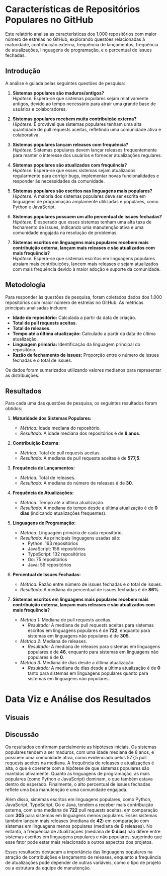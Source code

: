 # Características de Repositórios Populares no GitHub

Este relatório analisa as características dos 1.000 repositórios com maior número de estrelas no GitHub, explorando questões relacionadas à maturidade, contribuição externa, frequência de lançamentos, frequência de atualizações, linguagens de programação, e o percentual de issues fechadas.

## Introdução

A análise é guiada pelas seguintes questões de pesquisa:

1. **Sistemas populares são maduros/antigos?**  
   *Hipótese:* Espera-se que sistemas populares sejam relativamente antigos, devido ao tempo necessário para atrair uma grande base de usuários e colaboradores.

2. **Sistemas populares recebem muita contribuição externa?**  
   *Hipótese:* É provável que sistemas populares tenham uma alta quantidade de pull requests aceitas, refletindo uma comunidade ativa e colaborativa.

3. **Sistemas populares lançam releases com frequência?**  
   *Hipótese:* Sistemas populares devem lançar releases frequentemente para manter o interesse dos usuários e fornecer atualizações regulares.

4. **Sistemas populares são atualizados com frequência?**  
   *Hipótese:* Espera-se que esses sistemas sejam atualizados regularmente para corrigir bugs, implementar novas funcionalidades e responder às necessidades da comunidade.

5. **Sistemas populares são escritos nas linguagens mais populares?**  
   *Hipótese:* A maioria dos sistemas populares deve ser escrita em linguagens de programação amplamente utilizadas e populares, como Python e JavaScript.

6. **Sistemas populares possuem um alto percentual de issues fechadas?**  
   *Hipótese:* É esperado que esses sistemas tenham uma alta taxa de fechamento de issues, indicando uma manutenção ativa e uma comunidade engajada na resolução de problemas.

7. **Sistemas escritos em linguagens mais populares recebem mais contribuição externa, lançam mais releases e são atualizados com mais frequência?**  
   *Hipótese:* Espera-se que sistemas escritos em linguagens populares atraiam mais contribuições, lancem mais releases e sejam atualizados com mais frequência devido à maior adoção e suporte da comunidade.

## Metodologia

Para responder às questões de pesquisa, foram coletados dados dos 1.000 repositórios com maior número de estrelas no GitHub. As métricas principais analisadas incluem:

- **Idade do repositório:** Calculada a partir da data de criação.
- **Total de pull requests aceitas.**
- **Total de releases.**
- **Tempo até a última atualização:** Calculado a partir da data de última atualização.
- **Linguagem primária:** Identificação da linguagem principal do repositório.
- **Razão de fechamento de issues:** Proporção entre o número de issues fechadas e o total de issues.

Os dados foram sumarizados utilizando valores medianos para representar as distribuições.

## Resultados

Para cada uma das questões de pesquisa, os seguintes resultados foram obtidos:

1. **Maturidade dos Sistemas Populares:**
   - *Métrica:* Idade mediana do repositório.
   - *Resultado:* A idade mediana dos repositórios é de **8 anos**.

2. **Contribuição Externa:**
   - *Métrica:* Total de pull requests aceitas.
   - *Resultado:* A mediana de pull requests aceitas é de **577,5**.

3. **Frequência de Lançamentos:**
   - *Métrica:* Total de releases.
   - *Resultado:* A mediana do número de releases é de **30**.

4. **Frequência de Atualizações:**
   - *Métrica:* Tempo até a última atualização.
   - *Resultado:* A mediana do tempo desde a última atualização é de **0 dias** (indicando atualizações frequentes).

5. **Linguagens de Programação:**
   - *Métrica:* Linguagem primária de cada repositório.
   - *Resultado:* As principais linguagens usadas são:
     - Python: 163 repositórios
     - JavaScript: 156 repositórios
     - TypeScript: 132 repositórios
     - Go: 75 repositórios
     - Java: 59 repositórios

6. **Percentual de Issues Fechadas:**
   - *Métrica:* Razão entre número de issues fechadas e o total de issues.
   - *Resultado:* A mediana do percentual de issues fechadas é de **86%**.

7. **Sistemas escritos em linguagens mais populares recebem mais contribuição externa, lançam mais releases e são atualizados com mais frequência?**
   - *Métrica 1:* Mediana de pull requests aceitas.
     - *Resultado:* A mediana de pull requests aceitas para sistemas escritos em linguagens populares é de **722**, enquanto para sistemas em linguagens não populares é de **305**.
   - *Métrica 2:* Mediana de releases.
     - *Resultado:* A mediana de releases para sistemas em linguagens populares é de **46**, enquanto para sistemas em linguagens não populares é de **0**.
   - *Métrica 3:* Mediana de dias desde a última atualização.
     - *Resultado:* A mediana de dias desde a última atualização é de **0** tanto para sistemas em linguagens populares quanto para sistemas em linguagens não populares.
       
# Data Viz e Análise dos Resultados

## Visuais



## Discussão

Os resultados confirmam parcialmente as hipóteses iniciais. Os sistemas populares tendem a ser maduros, com uma idade mediana de 8 anos, e possuem uma comunidade ativa, como evidenciado pelos 577,5 pull requests aceitos na mediana. A frequência de releases e atualizações é alta, o que é coerente com a hipótese de que sistemas populares são mantidos ativamente. Quanto às linguagens de programação, as mais populares (como Python e JavaScript) dominam, o que também estava dentro do esperado. Finalmente, o alto percentual de issues fechadas reflete uma boa manutenção e uma comunidade engajada.

Além disso, sistemas escritos em linguagens populares, como Python, JavaScript, TypeScript, Go e Java, tendem a receber mais contribuição externa, com uma mediana de **722** pull requests aceitas, em comparação com **305** para sistemas em linguagens menos populares. Esses sistemas também lançam mais releases (mediana de **42**) em comparação com sistemas em linguagens menos populares (mediana de **0** releases). No entanto, a frequência de atualizações (mediana de **0 dias**) não difere entre sistemas escritos em linguagens populares e não populares, sugerindo que esse fator pode estar mais relacionado a outros aspectos dos projetos.

Esses resultados destacam a importância das linguagens populares na atração de contribuições e lançamento de releases, enquanto a frequência de atualizações pode depender de outras variáveis, como o tipo de projeto ou a estrutura da equipe de manutenção.

